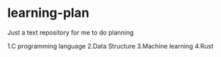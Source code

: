 # learning-plan
Just a text repository for me to do planning


1.C programming language
2.Data Structure
3.Machine learning
4.Rust
